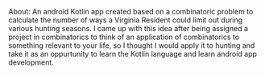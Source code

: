 About:
An android Kotlin app created based on a combinatoric problem to calculate the number of ways a Virginia Resident could limit out during various hunting seasons.
I came up with this idea after being assigned a project in combinatorics to think of an application of combinatorics to something relevant to your life,
so I thought I would apply it to hunting and take it as an oppurtunity to learn the Kotlin language and learn android app development.
